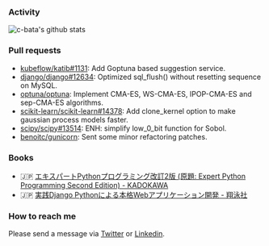 ### Activity

![c-bata's github stats](https://github-readme-stats.vercel.app/api?username=c-bata&count_private=tru&show_icons=true&hide=contribs,issues)


### Pull requests

* [kubeflow/katib#1131](https://github.com/kubeflow/katib/pull/1131): Add Goptuna based suggestion service.
* [django/django#12634](https://github.com/django/django/pull/12634): Optimized sql_flush() without resetting sequence on MySQL.
* [optuna/optuna](https://github.com/optuna/optuna/pulls?q=is%3Apr+author%3Ac-bata+is%3Amerged+): Implement CMA-ES, WS-CMA-ES, IPOP-CMA-ES and sep-CMA-ES algorithms.
* [scikit-learn/scikit-learn#14378](https://github.com/scikit-learn/scikit-learn/pull/14378): Add clone_kernel option to make gaussian process models faster.
* [scipy/scipy#13514](https://github.com/scipy/scipy/pull/13514): ENH: simplify low_0_bit function for Sobol.
* [benoitc/gunicorn](https://github.com/benoitc/gunicorn/commits?author=c-bata): Sent some minor refactoring patches.

### Books

* :jp: [エキスパートPythonプログラミング改訂2版 (原題: Expert Python Programming Second Edition) - KADOKAWA](https://www.amazon.co.jp/dp/4048930613/)
* :jp: [実践Django Pythonによる本格Webアプリケーション開発 - 翔泳社](https://www.amazon.co.jp/dp/4798153958/)

<!-- * :jp: エキスパートPythonプログラミング改訂3版 (原題: Expert Python Programming Third Edition) - KADOKAWA -->

### How to reach me

Please send a message via [Twitter](https://twitter.com/c_bata_) or [Linkedin](https://www.linkedin.com/in/c-bata/).
